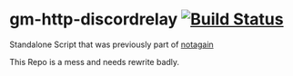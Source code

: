 # gm-http-discordrelay [![Build Status](https://travis-ci.org/PAC3-Server/gm-http-discordrelay.svg?branch=master)](https://travis-ci.org/PAC3-Server/gm-http-discordrelay)

Standalone Script that was previously part of [notagain](https://github.com/PAC3-Server/notagain)


This Repo is a mess and needs rewrite badly.
